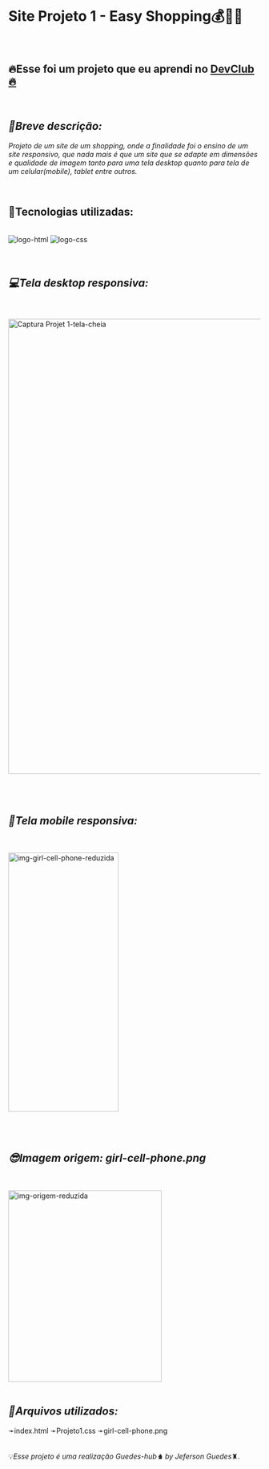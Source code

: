 <h1>Site Projeto 1 - Easy Shopping💰💎💵</h1>
<br>



<h2>🔥Esse foi um projeto que eu aprendi no <a href="https://rodolfomori.com.br/devclub">DevClub🔥</a></h2>
<br>

<h2><i>📜Breve descrição:</i></h2>

<p><i>Projeto de um site de um shopping, onde a finalidade foi o ensino de um site responsivo, que nada mais é que um site que se adapte em dimensões e qualidade de imagem tanto para uma tela desktop quanto para tela de um celular(mobile), tablet entre outros. </i></p>
<br>


<h2>🤖Tecnologias utilizadas:</h2>
<br>

 <img src="https://img.shields.io/badge/HTML5-E34F26?style=for-the-badge&logo=html5&logoColor=white" alt="logo-html"  />
 <img src="https://img.shields.io/badge/CSS3-1572B6?style=for-the-badge&logo=css3&logoColor=white" alt="logo-css" />

<br>
<br>
<br>

<h2><i>💻Tela desktop responsiva:</i></h2>
<br>
<br>

<img width="1912" height="908" alt="Captura Projet 1-tela-cheia" src="https://github.com/user-attachments/assets/39291011-2570-43aa-9d9e-9712dfc952d1" />

<br>
<br>
<br>
<br>

<h2><i>🚀Tela mobile responsiva:</i></h2>
<br>
<br>

<img width="220" height="517" alt="img-girl-cell-phone-reduzida" src="https://github.com/user-attachments/assets/e27fac7d-756f-4834-9865-58a013d0beef" />

<br>
<br>
<br>
<br>

<h2><i>😎Imagem origem: girl-cell-phone.png</i></h2>
<br>
<br>
<img width="306" height="382" alt="img-origem-reduzida" src="https://github.com/user-attachments/assets/c1a44449-2163-4204-877a-24a9b73a25fb" />

<br>
<br>
<h2><i>💾Arquivos utilizados:</i></h2>
➛index.html
➛Projeto1.css
➛girl-cell-phone.png
<br>
<br>
<br>
💡<i>Esse projeto é uma realização Guedes-hub♞  by Jeferson Guedes</i>♜.


